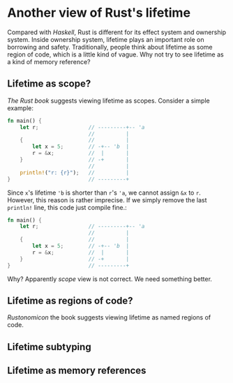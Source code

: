 # Another view of Rust's lifetime

Compared with *Haskell*, Rust is different for its effect system and ownership system.
Inside ownership system, lifetime plays an important role on borrowing and safety.
Traditionally, people think about lifetime as some region of code, which is a little kind of vague.
Why not try to see lifetime as a kind of memory reference?

## Lifetime as scope?
*The Rust book* suggests viewing lifetime as scopes. Consider a simple example:

```rust
fn main() {
    let r;                // ---------+-- 'a
                          //          |
    {                     //          |
        let x = 5;        // -+-- 'b  |
        r = &x;           //  |       |
    }                     // -+       |
                          //          |
    println!("r: {r}");   //          |
}                         // ---------+
```

Since `x`'s lifetime `'b` is shorter than `r`'s `'a`, we cannot assign `&x` to `r`.
However, this reason is rather imprecise.
If we simply remove the last `println!` line, this code just compile fine.:

```rust
fn main() {
    let r;                // ---------+-- 'a
                          //          |
    {                     //          |
        let x = 5;        // -+-- 'b  |
        r = &x;           //  |       |
    }                     // -+       |
}                         // ---------+
```

Why? Apparently *scope* view is not correct. We need something better.

## Lifetime as regions of code?

*Rustonomicon* the book suggests viewing lifetime as named regions of code.

## Lifetime subtyping

## Lifetime as memory references

